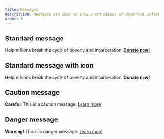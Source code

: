 ```yaml
---
title: Messages
description: Messages are used to show short pieces of important information to the user — for example, warnings or announcements.
order: 3
---
```


## Standard message

<div class="preview">
	<div class="message">
		<div class="message__content">
			Help millions break the cycle of poverty and incarceration. <a href="#"><strong>Donate now!</strong></a>
		</div>
	</div>
</div>

## Standard message with icon

<div class="preview">
	<div class="message">
		<div class="message__icon">
			<i class="fa fa-star"></i>
		</div>
		<div class="message__content">
			Help millions break the cycle of poverty and incarceration. <a href="#"><strong>Donate now!</strong></a>
		</div>
	</div>
</div>

## Caution message

<div class="preview">
	<div class="message message--caution">
		<div class="message__icon">
			<i class="fa fa-exclamation-circle"></i>
		</div>
		<div class="message__content">
			<strong>Careful!</strong> This is a caution message. <a href="#">Learn more</a>
		</div>
	</div>
</div>

## Danger message

<div class="preview">
	<div class="message message--danger">
		<div class="message__icon">
      <i class="fa fa-warning"></i>
    </div>
    <div class="message__content">
      <strong>Warning!</strong> This is a danger message. <a href="#">Learn more</a>
   </div>
 </div>
</div>
